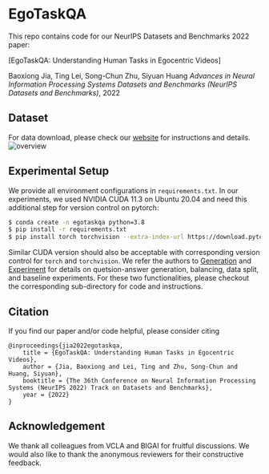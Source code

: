 # EgoTaskQA

This repo contains code for our NeurIPS Datasets and Benchmarks 2022 paper:

[EgoTaskQA: Understanding Human Tasks in Egocentric Videos]

Baoxiong Jia, Ting Lei, Song-Chun Zhu, Siyuan Huang
*Advances in Neural Information Processing Systems Datasets and Benchmarks (NeurIPS Datasets and Benchmarks)*, 2022

## Dataset
For data download, please check our [website](https://sites.google.com/view/egotask-qa) for instructions and details.
![overview](https://buzz-beater.github.io/assets/publications/2022_egotaskqa_nips/overview.png)
## Experimental Setup
We provide all environment configurations in ``requirements.txt``. In our experiments, we used NVIDIA CUDA 11.3 on Ubuntu 20.04
and need this additional step for version control on pytorch:
```bash
$ conda create -n egotaskqa python=3.8
$ pip install -r requirements.txt
$ pip install torch torchvision --extra-index-url https://download.pytorch.org/whl/cu113 
```

Similar CUDA version should also be acceptable with corresponding version control for ``torch`` and ``torchvision``.
We refer the authors to [Generation](generation/README.md) and [Experiment](baselines/README.md) for details on quetsion-answer
generation, balancing, data split, and baseline experiments. For these two functionalities, please checkout the corresponding
sub-directory for code and instructions.

## Citation
If you find our paper and/or code helpful, please consider citing
```
@inproceedings{jia2022egotaskqa,
    title = {EgoTaskQA: Understanding Human Tasks in Egocentric Videos},
    author = {Jia, Baoxiong and Lei, Ting and Zhu, Song-Chun and Huang, Siyuan},
    booktitle = {The 36th Conference on Neural Information Processing Systems (NeurIPS 2022) Track on Datasets and Benchmarks},
    year = {2022}
}
```

## Acknowledgement
We thank all colleagues from VCLA and BIGAI for fruitful discussions. We would also like to thank the anonymous reviewers for their constructive feedback.